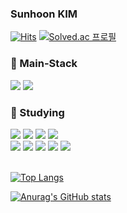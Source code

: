 
### Sunhoon KIM


[![Hits](https://hits.seeyoufarm.com/api/count/incr/badge.svg?url=https%3A%2F%2Fgithub.com%2Fkimsunhoon%2F&count_bg=%2379C83D&title_bg=%23555555&icon=github.svg&icon_color=%23E7E7E7&title=Github&edge_flat=false)](https://hits.seeyoufarm.com) [![Solved.ac
프로필](http://mazassumnida.wtf/api/mini/generate_badge?boj=cave0531)](https://solved.ac/cave0531)

### 📖 Main-Stack
<div align=left>
  <img src="https://img.shields.io/badge/java-007396?style=for-the-badge&logo=JAVA&logoColor=white">
  <img src="https://img.shields.io/badge/spring-6DB33F?style=for-the-badge&logo=SPRING&logoColor=white">
</div>

### 📖 Studying
<div align=left>
  <img src="https://img.shields.io/badge/html5-E34F26?style=for-the-badge&logo=HTML5&logoColor=white">
  <img src="https://img.shields.io/badge/css3-1572B6?style=for-the-badge&logo=CSS3&logoColor=white">
  <img src="https://img.shields.io/badge/javascript-F7DF1E?style=for-the-badge&logo=JAVASCRIPT&logoColor=white">
  <img src="https://img.shields.io/badge/typescript-3178C6?style=for-the-badge&logo=TYPESCRIPT&logoColor=white">
  <br>
  <img src="https://img.shields.io/badge/mysql-4479A1?style=for-the-badge&logo=MTSQL&logoColor=white">
  <img src="https://img.shields.io/badge/R-276DC3?style=for-the-badge&logo=R&logoColor=white">
  <img src="https://img.shields.io/badge/python-3776AB?style=for-the-badge&logo=PYTHON&logoColor=white">
  <img src="https://img.shields.io/badge/github-181717?style=for-the-badge&logo=GITHUB&logoColor=white">
  <img src="https://img.shields.io/badge/git-F05032?style=for-the-badge&logo=GIT&logoColor=white">
</div>
<br>

[![Top Langs](https://github-readme-stats.vercel.app/api/top-langs/?username=kimsunhoon)](https://github.com/kimsunhoon/github-readme-stats)

[![Anurag's GitHub stats](https://github-readme-stats.vercel.app/api?username=kimsunhoon)](https://github.com/kimsunhoon/github-readme-stats)
